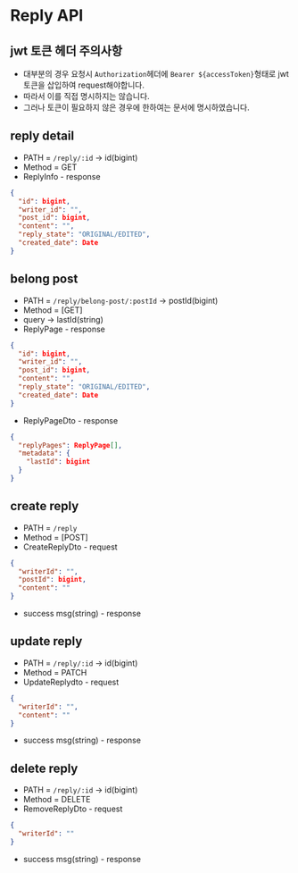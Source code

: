 # Reply API

## jwt 토큰 헤더 주의사항

- 대부분의 경우 요청시 `Authorization`헤더에 `Bearer ${accessToken}`형태로 jwt 토큰을 삽입하여 request해야합니다.
- 따라서 이를 직접 명시하지는 않습니다.
- 그러나 토큰이 필요하지 않은 경우에 한하여는 문서에 명시하였습니다.

## reply detail

- PATH = `/reply/:id` -> id(bigint)
- Method = GET
- ReplyInfo - response

```json
{
  "id": bigint,
  "writer_id": "",
  "post_id": bigint,
  "content": "",
  "reply_state": "ORIGINAL/EDITED",
  "created_date": Date
}
```

## belong post

- PATH = `/reply/belong-post/:postId` -> postId(bigint)
- Method = [GET]
- query -> lastId(string)
- ReplyPage - response

```json
{
  "id": bigint,
  "writer_id": "",
  "post_id": bigint,
  "content": "",
  "reply_state": "ORIGINAL/EDITED",
  "created_date": Date
}
```

- ReplyPageDto - response

```json
{
  "replyPages": ReplyPage[],
  "metadata": {
    "lastId": bigint
  }
}
```

## create reply

- PATH = `/reply`
- Method = [POST]
- CreateReplyDto - request

```json
{
  "writerId": "",
  "postId": bigint,
  "content": ""
}
```

- success msg(string) - response

## update reply

- PATH = `/reply/:id` -> id(bigint)
- Method = PATCH
- UpdateReplydto - request

```json
{
  "writerId": "",
  "content": ""
}
```

- success msg(string) - response

## delete reply

- PATH = `/reply/:id` -> id(bigint)
- Method = DELETE
- RemoveReplyDto - request

```json
{
  "writerId": ""
}
```

- success msg(string) - response
